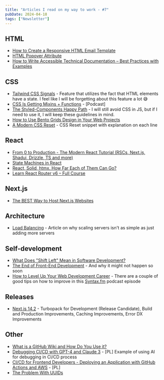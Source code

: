 ```yaml
---
title: "Articles I read on my way to work - #7"
pubDate: 2024-04-18
tags: ["Newsletter"]
---
```


## HTML
- [How to Create a Responsive HTML Email Template](https://www.freecodecamp.org/news/how-to-create-a-responsive-html-email-template/)
- [HTML Popover Attribute](https://davidwalsh.name/html-popover-attribute)
- [How to Write Accessible Technical Documentation – Best Practices with Examples](https://www.freecodecamp.org/news/best-practices-for-writing-accessible-technical-documentation/)

## CSS
- [Tailwind CSS Signals](https://github.com/brandonmcconnell/tailwindcss-signals) - Feature that utilizes the fact that HTML elements have a state. I feel like I will be forgetting about this feature a lot 😅
- [CSS Is Getting Mixins + Functions](https://syntax.fm/756) - [Podcast]
- [The Styled-Components Happy Path](https://www.joshwcomeau.com/css/styled-components/) - I will still avoid CSS in JS, but if I need to use it, I will keep these guidelines in mind.
- [How to Use Bento Grids Design in Your Web Projects](https://www.freecodecamp.org/news/bento-grids-in-web-design/)
- [A Modern CSS Reset](https://www.joshwcomeau.com/css/custom-css-reset/) - CSS Reset snippet with explanation on each line

## React
- [From 0 to Production - The Modern React Tutorial (RSCs, Next.js, Shadui, Drizzle, TS and more)](https://www.youtube.com/watch?v=d5x0JCZbAJs)
- [State Machines in React](https://thesametech.com/state-machines-in-react)
- [React, Solid, htmx. How Far Each of Them Can Go?](https://bobaekang.com/blog/react-solid-htmx/)
- [Learn React Router v6 – Full Course](https://www.freecodecamp.org/news/learn-react-router-v6-course/)

## Next.js
- [The BEST Way to Host Next.js Websites](https://www.youtube.com/watch?v=wIkn3aG3rr8)

## Architecture
- [Load Balancing](https://samwho.dev/load-balancing/) - Article on why scaling servers isn't as simple as just adding more servers

## Self-development
- [What Does "Shift Left" Mean in Software Development?](https://www.freecodecamp.org/news/what-is-shift-left-in-software/)
- [The End of Front-End Development](https://www.joshwcomeau.com/blog/the-end-of-frontend-development/) - And why it might not happen so soon
- [How to Level Up Your Web Development Career](https://syntax.fm/754) - There are a couple of good tips on how to improve in this [Syntax.fm](http://syntax.fm/) podcast episode

## Releases
- [Next.js 14.2](https://nextjs.org/blog/next-14-2) - Turbopack for Development (Release Candidate), Build and Production Improvements, Caching Improvements, Error DX Improvements

## Other
- [What is a GitHub Wiki and How Do You Use it?](https://www.freecodecamp.org/news/what-is-github-wiki-and-how-do-you-use-it/)
- [Debugging CI/CD with GPT-4 and Claude 3](https://www.youtube.com/watch?v=fRBCYhFKtKA) - [PL] Example of using AI for debugging in CI/CD process
- [CI/CD for Frontend Developers - Deploying an Application with GitHub Actions and AWS](https://www.youtube.com/watch?v=iD-GnXaliAw) - [PL]
- [The Problem With UUIDs](https://www.youtube.com/watch?v=wkqwyrcuPs0)
